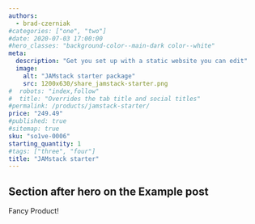 ```yaml
---
authors:
  - brad-czerniak
#categories: ["one", "two"]
#date: 2020-07-03 17:00:00
#hero_classes: "background-color--main-dark color--white"
meta:
  description: "Get you set up with a static website you can edit"
  image:
    alt: "JAMstack starter package"
    src: 1200x630/share_jamstack-starter.png
#  robots: "index,follow"
#  title: "Overrides the tab title and social titles"
#permalink: /products/jamstack-starter/
price: "249.49"
#published: true
#sitemap: true
sku: "so1ve-0006"
starting_quantity: 1
#tags: ["three", "four"]
title: "JAMstack starter"
---
```


## Section after hero on the Example post

Fancy Product!
